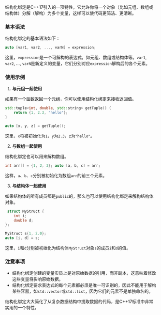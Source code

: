 结构化绑定是C++17引入的一项特性，它允许你将一个对象（比如元组、数组或结构体）分解（解构）为多个变量，这样可以使代码更简洁、更清晰。

### 基本语法

结构化绑定的基本语法如下：
``` cpp
auto [var1, var2, ..., varN] = expression;
```
这里，`expression`是一个可解构的表达式，如元组、数组或结构体等。`var1`, `var2`, ..., `varN`是新定义的变量，它们分别对应`expression`解构后的各个元素。

### 使用示例

1. **与元组一起使用**

如果有一个函数返回一个元组，你可以使用结构化绑定来接收返回值。
``` cpp
std::tuple<int, double, std::string> getTuple() {
	return {1, 2.3, "hello"}; 
}

auto [x, y, z] = getTuple();
```
这里，`x`将被初始化为`1`，`y`为`2.3`，`z`为`"hello"`。

2. **与数组一起使用**

结构化绑定也可以用来解构数组。
``` cpp
int arr[] = {1, 2, 3}; auto [a, b, c] = arr;
```
这样，`a`、`b`、`c`分别被初始化为数组`arr`的前三个元素。

3. **与结构体一起使用**

如果结构体的所有成员都是`public`的，那么也可以使用结构化绑定来解构结构体对象。
``` cpp
 struct MyStruct {
	int i;
	double d;
};

MyStruct s{1, 2.0};
auto [i, d] = s;
```
这里，`i`和`d`分别被初始化为结构体`MyStruct`对象`s`的成员`i`和`d`的值。

### 注意事项

- 结构化绑定创建的变量实质上是对原始数据的引用，而非副本，这意味着修改这些变量将影响原始数据。
- 结构化绑定要求表达式的每个元素都必须是唯一可识别的，因此不能用于解构某些容器，如`std::vector`或`std::list`，因为它们的元素不是单独命名的。

结构化绑定大大简化了从复杂数据结构中提取数据的代码，是C++17标准中非常实用的一个特性。
